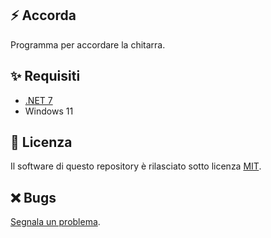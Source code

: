 ## ⚡ Accorda
Programma per accordare la chitarra.

## ✨ Requisiti
- [.NET 7](https://dotnet.microsoft.com/en-us/download/dotnet/7.0) 
- Windows 11

## 📖 Licenza
Il software di questo repository è rilasciato sotto licenza [MIT](https://github.com/gpicchiarelli/accorda/blob/main/LICENSE).

## ❌ Bugs
[Segnala un problema](https://github.com/gpicchiarelli/accorda/issues).
